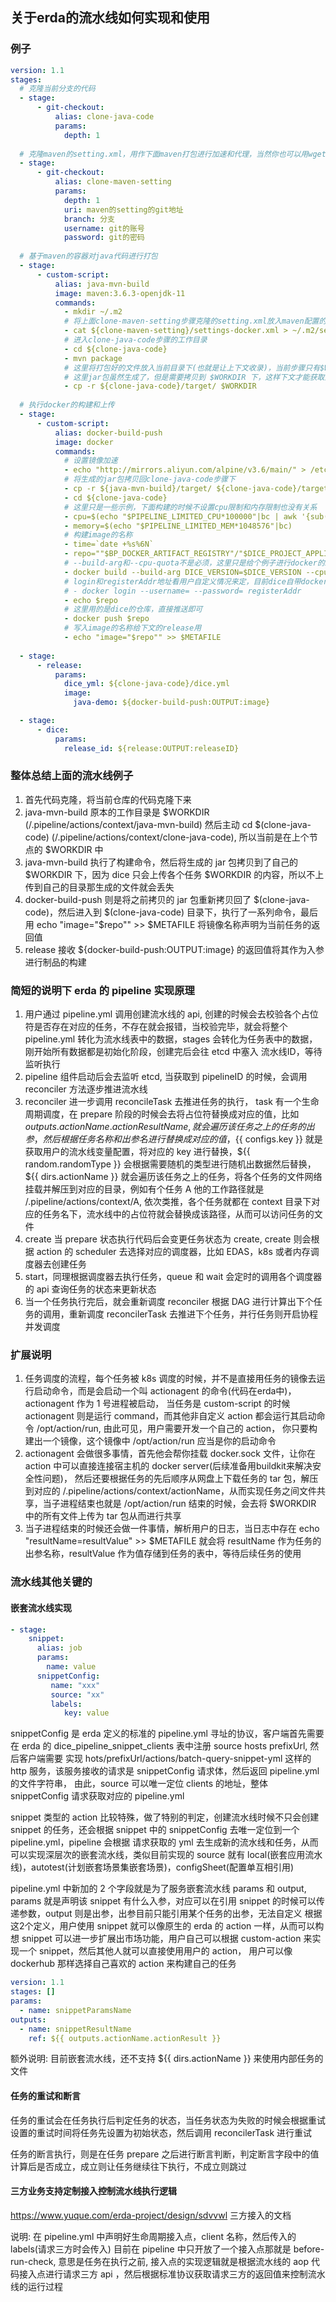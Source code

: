 ## 关于erda的流水线如何实现和使用

### 例子
```yaml
version: 1.1
stages:
  # 克隆当前分支的代码
  - stage:
      - git-checkout:
          alias: clone-java-code
          params:
            depth: 1
  
  # 克隆maven的setting.xml，用作下面maven打包进行加速和代理，当然你也可以用wget或者任意方式   
  - stage:
      - git-checkout:
          alias: clone-maven-setting
          params:
            depth: 1
            uri: maven的setting的git地址
            branch: 分支 
            username: git的账号
            password: git的密码
  
  # 基于maven的容器对java代码进行打包        
  - stage:
      - custom-script:
          alias: java-mvn-build
          image: maven:3.6.3-openjdk-11
          commands:
            - mkdir ~/.m2
            # 将上面clone-maven-setting步骤克隆的setting.xml放入maven配置的位置，并变更名称为setting.xml
            - cat ${clone-maven-setting}/settings-docker.xml > ~/.m2/settings.xml
            # 进入clone-java-code步骤的工作目录
            - cd ${clone-java-code}
            - mvn package
            # 这里将打包好的文件放入当前目录下(也就是让上下文收录)，当前步骤只有$WORKDIR(环境变量)目录才会收录给上下文
            # 这里jar包虽然生成了，但是需要拷贝到 $WORKDIR 下，这样下文才能获取到生成的jar包
            - cp -r ${clone-java-code}/target/ $WORKDIR 
  
  # 执行docker的构建和上传
  - stage:
      - custom-script:
          alias: docker-build-push
          image: docker
          commands:
            # 设置镜像加速
            - echo "http://mirrors.aliyun.com/alpine/v3.6/main/" > /etc/apk/repositories && echo "http://mirrors.aliyun.com/alpine/v3.6/community/" >> /etc/apk/repositories
            # 将生成的jar包拷贝回clone-java-code步骤下
            - cp -r ${java-mvn-build}/target/ ${clone-java-code}/target/
            - cd ${clone-java-code}
            # 这里只是一些示例，下面构建的时候不设置cpu限制和内存限制也没有关系
            - cpu=$(echo "$PIPELINE_LIMITED_CPU*100000"|bc | awk '{sub(/\./,"",$1); print $1}')
            - memory=$(echo "$PIPELINE_LIMITED_MEM*1048576"|bc)
            # 构建image的名称
            - time=`date +%s%6N`
            - repo=""$BP_DOCKER_ARTIFACT_REGISTRY"/"$DICE_PROJECT_APPLICATION":"$PIPELINE_TASK_NAME"-"$time""
            # --build-arg和--cpu-quota不是必须，这里只是给个例子进行docker的image构建
            - docker build --build-arg DICE_VERSION=$DICE_VERSION --cpu-quota $cpu --memory $memory -t $repo .
            # login和registerAddr地址看用户自定义情况来定，目前dice自带docker的仓库，不需要登录，直接推送即可
            # - docker login --username= --password= registerAddr
            - echo $repo
            # 这里用的是dice的仓库，直接推送即可
            - docker push $repo
            # 写入image的名称给下文的release用
            - echo "image="$repo"" >> $METAFILE
            
  - stage:
      - release:
          params:
            dice_yml: ${clone-java-code}/dice.yml
            image:
              java-demo: ${docker-build-push:OUTPUT:image}

  - stage:
      - dice:
          params:
            release_id: ${release:OUTPUT:releaseID}
```

### 整体总结上面的流水线例子
1. 首先代码克隆，将当前仓库的代码克隆下来
2. java-mvn-build 原本的工作目录是 $WORKDIR (/.pipeline/actions/context/java-mvn-build) 然后主动 cd $(clone-java-code) (/.pipeline/actions/context/clone-java-code), 所以当前是在上个节点的 $WORKDIR 中
3. java-mvn-build 执行了构建命令，然后将生成的 jar 包拷贝到了自己的 $WORKDIR 下，因为 dice 只会上传各个任务 $WORKDIR 的内容，所以不上传到自己的目录那生成的文件就会丢失
4. docker-build-push 则是将之前拷贝的 jar 包重新拷贝回了 $(clone-java-code)，然后进入到 $(clone-java-code) 目录下，执行了一系列命令，最后用 echo "image="$repo"" >> $METAFILE 将镜像名称声明为当前任务的返回值
5. release 接收 ${docker-build-push:OUTPUT:image} 的返回值将其作为入参进行制品的构建

### 简短的说明下 erda 的 pipeline 实现原理

1. 用户通过 pipeline.yml 调用创建流水线的 api, 创建的时候会去校验各个占位符是否存在对应的任务，不存在就会报错，当校验完毕，就会将整个 pipeline.yml 转化为流水线表中的数据，stages 会转化为任务表中的数据，
刚开始所有数据都是初始化阶段，创建完后会往 etcd 中塞入 流水线ID，等待监听执行
2. pipeline 组件启动后会去监听 etcd, 当获取到 pipelineID 的时候，会调用 reconciler 方法逐步推进流水线
3. reconciler 进一步调用 reconcileTask 去推进任务的执行， task 有一个生命周期调度，在 prepare 阶段的时候会去将占位符替换成对应的值，比如 ${{ outputs.actionName.actionResultName }}, 
就会遍历该任务之上的任务的出参，然后根据任务名称和出参名进行替换成对应的值，${{ configs.key }} 就是获取用户的流水线变量配置，将对应的 key 进行替换，${{ random.randomType }} 会根据需要随机的类型进行随机出数据然后替换，
${{ dirs.actionName }} 就会遍历该任务之上的任务，将各个任务的文件网络挂载并解压到对应的目录，例如有个任务 A 他的工作路径就是 /.pipeline/actions/context/A, 依次类推，各个任务就都在 context 目录下对应的任务名下，流水线中的占位符就会替换成该路径，从而可以访问任务的文件
4. create 当 prepare 状态执行代码后会变更任务状态为 create, create 则会根据 action 的 scheduler 去选择对应的调度器，比如 EDAS，k8s 或者内存调度器去创建任务
5. start，同理根据调度器去执行任务，queue 和 wait 会定时的调用各个调度器的 api 查询任务的状态来更新状态
6. 当一个任务执行完后，就会重新调度 reconciler 根据 DAG 进行计算出下个任务的调用，重新调度 reconcilerTask 去推进下个任务，并行任务则开启协程并发调度

### 扩展说明
1. 任务调度的流程，每个任务被 k8s 调度的时候，并不是直接用任务的镜像去运行启动命令，而是会启动一个叫 actionagent 的命令(代码在erda中)，actionagent 作为 1 号进程被启动，
当任务是 custom-script 的时候 actionagent 则是运行 command，而其他非自定义 action 都会运行其启动命令 /opt/action/run, 由此可见，用户需要开发一个自己的 action，
你只要构建出一个镜像，这个镜像中 /opt/action/run 应当是你的启动命令
2. actionagent 会做很多事情，首先他会帮你挂载 docker.sock 文件，让你在 action 中可以直接连接宿主机的 docker server(后续准备用buildkit来解决安全性问题)，
然后还要根据任务的先后顺序从网盘上下载任务的 tar 包，解压到对应的 /.pipeline/actions/context/actionName，从而实现任务之间文件共享，当子进程结束也就是 /opt/action/run 结束的时候，会去将 $WORKDIR 中的所有文件上传为 tar 包从而进行共享
3. 当子进程结束的时候还会做一件事情，解析用户的日志，当日志中存在 echo "resultName=resultValue" >> $METAFILE 就会将 resultName 作为任务的出参名称，resultValue 作为值存储到任务的表中，等待后续任务的使用


### 流水线其他关键的

#### 嵌套流水线实现

```yaml
- stage:
    snippet:
      alias: job
      params:
        name: value
      snippetConfig:
         name: "xxx"
         source: "xx"
         labels:
            key: value
```

snippetConfig 是 erda 定义的标准的 pipeline.yml 寻址的协议，客户端首先需要在 erda 的 dice_pipeline_snippet_clients 表中注册 source hosts prefixUrl, 然后客户端需要
实现 hots/prefixUrl/actions/batch-query-snippet-yml 这样的 http 服务，该服务接收的请求是 snippetConfig 请求体，然后返回 pipeline.yml 的文件字符串，
由此，source 可以唯一定位 clients 的地址，整体 snippetConfig 请求获取对应的 pipeline.yml

snippet 类型的 action 比较特殊，做了特别的判定，创建流水线时候不只会创建 snippet 的任务，还会根据 snippet 中的 snippetConfig 去唯一定位到一个 pipeline.yml，pipeline 会根据
请求获取的 yml 去生成新的流水线和任务，从而可以实现深层次的嵌套流水线，类似目前实现的 source 就有 local(嵌套应用流水线)，autotest(计划嵌套场景集嵌套场景)，configSheet(配置单互相引用)

pipeline.yml 中新加的 2 个字段就是为了服务嵌套流水线 params 和 output, params 就是声明该 snippet 有什么入参，对应可以在引用 snippet 的时候可以传递参数，output 则是出参，出参目前只能引用某个任务的出参，无法自定义
根据这2个定义，用户使用 snippet 就可以像原生的 erda 的 action 一样，从而可以构想 snippet 可以进一步扩展出市场功能，用户自己可以根据 custom-action 来实现一个 snippet，然后其他人就可以直接使用用户的 action，
用户可以像 dockerhub 那样选择自己喜欢的 action 来构建自己的任务

```yaml
version: 1.1
stages: []
params:
  - name: snippetParamsName
outputs:
  - name: snippetResultName
    ref: ${{ outputs.actionName.actionResult }}
```

额外说明:
目前嵌套流水线，还不支持 ${{ dirs.actionName }} 来使用内部任务的文件

#### 任务的重试和断言

任务的重试会在任务执行后判定任务的状态，当任务状态为失败的时候会根据重试设置的重试时间将任务先设置为初始状态，然后调用 reconcilerTask 进行重试

任务的断言执行，则是在任务 prepare 之后进行断言判断，判定断言字段中的值计算后是否成立，成立则让任务继续往下执行，不成立则跳过


#### 三方业务支持定制接入控制流水线执行逻辑

https://www.yuque.com/erda-project/design/sdvvwl 三方接入的文档

说明: 在 pipeline.yml 中声明好生命周期接入点，client 名称，然后传入的 labels(请求三方时会传入)
目前在 pipeline 中只开放了一个接入点那就是 before-run-check, 意思是任务在执行之前, 接入点的实现逻辑就是根据流水线的 aop 代码接入点进行请求三方 api
，然后根据标准协议获取请求三方的返回值来控制流水线的运行过程


